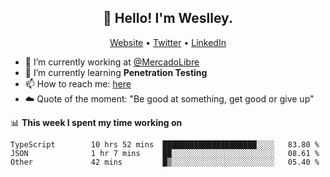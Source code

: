 <h2 align="center">👋 Hello! I'm Weslley.</h2>
<p align="center">
  <a href="http://weslleyneri.com.br">Website</a> •
  <a href="https://twitter.com/Weslley_Neri">Twitter</a> •
  <a href="https://www.linkedin.com/in/weslley-neri-3658908b">LinkedIn</a>
</p>


- 🔭 I’m currently working at [@MercadoLibre](https://github.com/mercadolibre)
- 🌱 I’m currently learning **Penetration Testing**
- 📫 How to reach me: [here](mailto:weslley39@gmail.com)
- ☁️ Quote of the moment: "Be good at something, get good or give up"

📊 **This week I spent my time working on**
<!--START_SECTION:waka-->

```text
TypeScript        10 hrs 52 mins  █████████████████████░░░░   83.80 %
JSON              1 hr 7 mins     ██░░░░░░░░░░░░░░░░░░░░░░░   08.61 %
Other             42 mins         █▒░░░░░░░░░░░░░░░░░░░░░░░   05.40 %
```

<!--END_SECTION:waka-->

<!-- Inspired by https://github.com/gruselhaus/gruselhaus -->